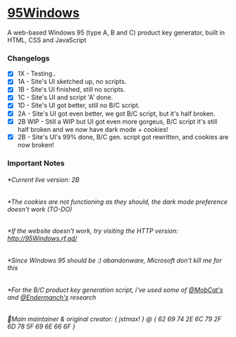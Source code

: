 # [95Windows](https://95Windows.rf.gd/)
A web-based Windows 95 (type A, B and C) product key generator, built in HTML, CSS and JavaScript
### Changelogs
- [x] 1X - Testing..
- [x] 1A - Site's UI sketched up, no scripts.
- [x] 1B - Site's UI finished, still no scripts.
- [x] 1C - Site's UI and script 'A' done.
- [x] 1D - Site's UI got better, still no B/C script.
- [x] 2A - Site's UI got even better, we got B/C script, but it's half broken.
- [x] 2B WIP - Still a WIP but UI got even more gorgeus, B/C script it's still half broken and we now have dark mode + cookies!
- [x] 2B - Site's UI's 99% done, B/C gen. script got rewritten, and cookies are now broken!
### Important Notes
###### *Current live version: 2B
###### *The cookies are not functioning as they should, the dark mode preference doesn't work (TO-DO)
###### *If the website doesn't work, try visiting the HTTP version: http://95Windows.rf.gd/
###### *Since Windows 95 *should be :)* abandonware, Microsoft don't kill me for this
###### *For the B/C product key generation script, i've used some of [@MobCat's](https://github.com/MobCat) and [@Endermanch's](https://github.com/Endermanch) research
<!-- Hey! if you forked this repo, think about not removing the credits :3 (your choice tho) -->
###### 💚Main maintainer & original creator: { jstmax! } @ { 62 69 74 2E 6C 79 2F 6D 78 5F 69 6E 66 6F }
